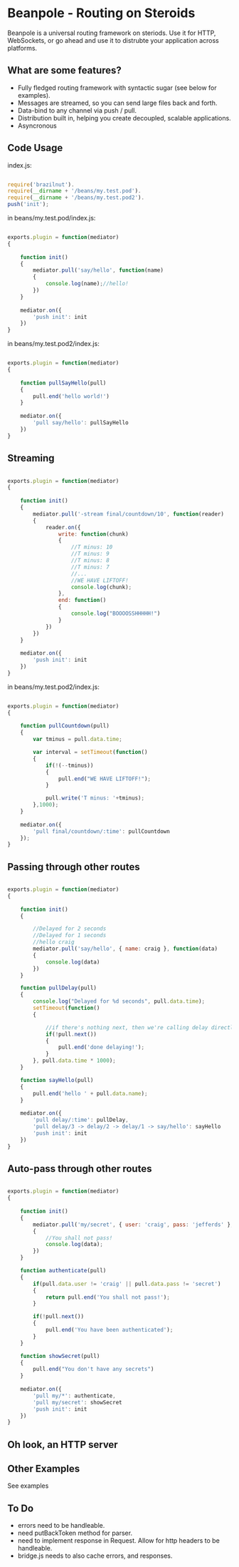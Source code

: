Beanpole - Routing on Steroids 
==============================

Beanpole is a universal routing framework on steriods. Use it for HTTP, WebSockets, or go ahead and use it to distrubte your application across platforms. 

What are some features?
-----------------------
	
- Fully fledged routing framework with syntactic sugar (see below for examples). 
- Messages are streamed, so you can send large files back and forth.
- Data-bind to any channel via push / pull.
- Distribution built in, helping you create decoupled, scalable applications.
- Asyncronous


Code Usage
----------

index.js:

```javascript

require('brazilnut').
require(__dirname + '/beans/my.test.pod').
require(__dirname + '/beans/my.test.pod2').
push('init');

```

in beans/my.test.pod/index.js:


```javascript

exports.plugin = function(mediator)
{
	
	function init()
	{
		mediator.pull('say/hello', function(name)
		{
			console.log(name);//hello!
		})
	}
	
	mediator.on({
		'push init': init
	})
}

```

in beans/my.test.pod2/index.js:


```javascript

exports.plugin = function(mediator)
{
	
	function pullSayHello(pull)
	{
		pull.end('hello world!')
	}
	
	mediator.on({
		'pull say/hello': pullSayHello
	})
}

```


Streaming
---------

```javascript

exports.plugin = function(mediator)
{
	
	function init()
	{
		mediator.pull('-stream final/countdown/10', function(reader)
		{
			reader.on({
				write: function(chunk)
				{
					//T minus: 10
					//T minus: 9
					//T minus: 8
					//T minus: 7
					//...
					//WE HAVE LIFTOFF!
					console.log(chunk);
				},
				end: function()
				{
					console.log("BOOOOSSHHHHH!")
				}
			})
		})
	}
	
	mediator.on({
		'push init': init
	})
}

```

in beans/my.test.pod2/index.js:


```javascript

exports.plugin = function(mediator)
{
	
	function pullCountdown(pull)
	{
		var tminus = pull.data.time;

		var interval = setTimeout(function()
		{
			if(!(--tminus))
			{
				pull.end("WE HAVE LIFTOFF!");	
			}

			pull.write('T minus: '+tminus);
		},1000);
	}
	
	mediator.on({
		'pull final/countdown/:time': pullCountdown
	});
}

```


Passing through other routes
----------------------------

```javascript

exports.plugin = function(mediator)
{
	
	function init()
	{

		//Delayed for 2 seconds
		//Delayed for 1 seconds
		//hello craig
		mediator.pull('say/hello', { name: craig }, function(data)
		{
			console.log(data)
		})
	}

	function pullDelay(pull)
	{
		console.log("Delayed for %d seconds", pull.data.time);
		setTimeout(function()
		{

			//if there's nothing next, then we're calling delay directly
			if(!pull.next())
			{
				pull.end('done delaying!');
			}
		}, pull.data.time * 1000);
	}

	function sayHello(pull)
	{
		pull.end('hello ' + pull.data.name);
	}
	
	mediator.on({
		'pull delay/:time': pullDelay,
		'pull delay/3 -> delay/2 -> delay/1 -> say/hello': sayHello 
		'push init': init
	})
}

```

Auto-pass through other routes
------------------------------

```javascript

exports.plugin = function(mediator)
{
	
	function init()
	{
		mediator.pull('my/secret', { user: 'craig', pass: 'jefferds' }, function(data)
		{
			//You shall not pass!
			console.log(data);
		})
	}

	function authenticate(pull)
	{
		if(pull.data.user != 'craig' || pull.data.pass != 'secret')
		{
			return pull.end('You shall not pass!');
		}

		if(!pull.next())
		{
			pull.end('You have been authenticated');
		}
	}

	function showSecret(pull)
	{
		pull.end("You don't have any secrets")
	}
	
	mediator.on({
		'pull my/*': authenticate,
		'pull my/secret': showSecret 
		'push init': init
	})
}

```


Oh look, an HTTP server
-----------------------


Other Examples
--------------

See examples



To Do
-----

- errors need to be handleable.
- need putBackToken method for parser.
- need to implement response in Request. Allow for http headers to be handleable. 
- bridge.js needs to also cache errors, and responses. 
